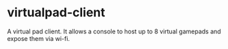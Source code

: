 # virtualpad-client
A virtual pad client. It allows a console to host up to 8 virtual gamepads and expose them via wi-fi.

